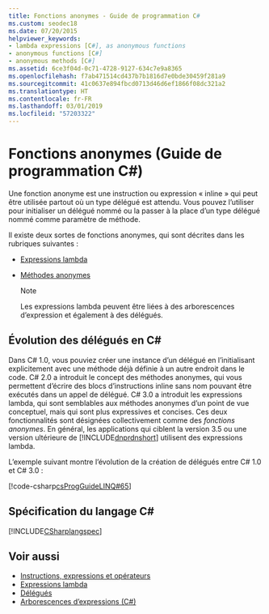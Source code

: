 ```yaml
---
title: Fonctions anonymes - Guide de programmation C#
ms.custom: seodec18
ms.date: 07/20/2015
helpviewer_keywords:
- lambda expressions [C#], as anonymous functions
- anonymous functions [C#]
- anonymous methods [C#]
ms.assetid: 6ce3f04d-0c71-4728-9127-634c7e9a8365
ms.openlocfilehash: f7ab471514cd437b7b1816d7e0bde30459f281a9
ms.sourcegitcommit: 41c0637e894fbcd0713d46d6ef1866f08dc321a2
ms.translationtype: HT
ms.contentlocale: fr-FR
ms.lasthandoff: 03/01/2019
ms.locfileid: "57203322"
---
```

# <a name="anonymous-functions-c-programming-guide"></a>Fonctions anonymes (Guide de programmation C#)
Une fonction anonyme est une instruction ou expression « inline » qui peut être utilisée partout où un type délégué est attendu. Vous pouvez l’utiliser pour initialiser un délégué nommé ou la passer à la place d’un type délégué nommé comme paramètre de méthode.  
  
 Il existe deux sortes de fonctions anonymes, qui sont décrites dans les rubriques suivantes :  
  
-   [Expressions lambda](../../../csharp/programming-guide/statements-expressions-operators/lambda-expressions.md)  
  
-   [Méthodes anonymes](../../../csharp/programming-guide/statements-expressions-operators/anonymous-methods.md)  
  
    > [!NOTE]
    >  Les expressions lambda peuvent être liées à des arborescences d’expression et également à des délégués.  
  
## <a name="the-evolution-of-delegates-in-c"></a>Évolution des délégués en C\#
 Dans C# 1.0, vous pouviez créer une instance d’un délégué en l’initialisant explicitement avec une méthode déjà définie à un autre endroit dans le code. C# 2.0 a introduit le concept des méthodes anonymes, qui vous permettent d’écrire des blocs d’instructions inline sans nom pouvant être exécutés dans un appel de délégué. C# 3.0 a introduit les expressions lambda, qui sont semblables aux méthodes anonymes d’un point de vue conceptuel, mais qui sont plus expressives et concises. Ces deux fonctionnalités sont désignées collectivement comme des *fonctions anonymes*. En général, les applications qui ciblent la version 3.5 ou une version ultérieure de [!INCLUDE[dnprdnshort](~/includes/dnprdnshort-md.md)] utilisent des expressions lambda.  
  
 L’exemple suivant montre l’évolution de la création de délégués entre C# 1.0 et C# 3.0 :  
  
 [!code-csharp[csProgGuideLINQ#65](~/samples/snippets/csharp/VS_Snippets_VBCSharp/csProgGuideLINQ/CS/csRef30LangFeatures_2.cs#65)]  
  
## <a name="c-language-specification"></a>Spécification du langage C#  
 [!INCLUDE[CSharplangspec](~/includes/csharplangspec-md.md)]  
  
## <a name="see-also"></a>Voir aussi

- [Instructions, expressions et opérateurs](../../../csharp/programming-guide/statements-expressions-operators/index.md)
- [Expressions lambda](../../../csharp/programming-guide/statements-expressions-operators/lambda-expressions.md)
- [Délégués](../../../csharp/programming-guide/delegates/index.md)
- [Arborescences d’expressions (C#)](../concepts/expression-trees/index.md)
